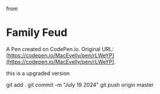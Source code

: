 
from
# Family Feud
A Pen created on CodePen.io. Original URL: [https://codepen.io/MacEvelly/pen/rLWeYP](https://codepen.io/MacEvelly/pen/rLWeYP).


this is a upgraded version

git add .
git commit -m "July 19 2024"
git push origin master

